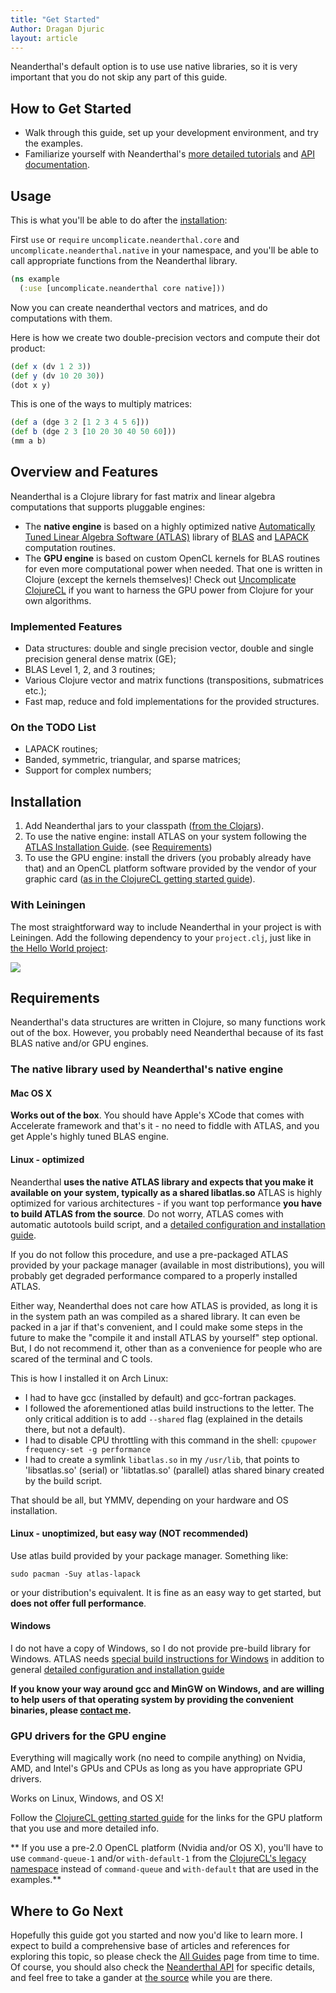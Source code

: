 ```yaml
---
title: "Get Started"
Author: Dragan Djuric
layout: article
---
```


Neanderthal's default option is to use use native libraries, so it is very important that you do not skip any part of this guide.

## How to Get Started

* Walk through this guide, set up your development environment, and try the examples.
* Familiarize yourself with Neanderthal's [more detailed tutorials](/articles/guides.html) and [API documentation](/codox).

## Usage

This is what you'll be able to do after the [installation](#installation):

First `use` or `require` `uncomplicate.neanderthal.core` and `uncomplicate.neanderthal.native` in your namespace, and you'll be able to call appropriate functions from the Neanderthal library.

```clojure
(ns example
  (:use [uncomplicate.neanderthal core native]))
```

Now you can create neanderthal vectors and matrices, and do computations with them.

Here is how we create two double-precision vectors and compute their dot product:

```clojure
(def x (dv 1 2 3))
(def y (dv 10 20 30))
(dot x y)
```

This is one of the ways to multiply matrices:

```clojure
(def a (dge 3 2 [1 2 3 4 5 6]))
(def b (dge 2 3 [10 20 30 40 50 60]))
(mm a b)
```


## Overview and Features

Neanderthal is a Clojure library for fast matrix and linear algebra computations that supports pluggable engines:

* The **native engine** is based on a highly optimized native [Automatically Tuned Linear Algebra Software (ATLAS)](http://math-atlas.sourceforge.net/) library of [BLAS](http://netlib.org/blas/) and [LAPACK](http://www.netlib.org/lapack/) computation routines.
* The **GPU engine** is based on custom OpenCL kernels for BLAS routines for even more computational power when needed. That one is written in Clojure (except the kernels themselves)!
Check out [Uncomplicate ClojureCL](http://clojurecl.uncomplicate.org) if you want to harness the GPU power from Clojure for your own algorithms.

### Implemented Features

* Data structures: double and single precision vector, double and single precision general dense matrix (GE);
* BLAS Level 1, 2, and 3 routines;
* Various Clojure vector and matrix functions (transpositions, submatrices etc.);
* Fast map, reduce and fold implementations for the provided structures.

### On the TODO List

* LAPACK routines;
* Banded, symmetric, triangular, and sparse matrices;
* Support for complex numbers;

## Installation

1. Add Neanderthal jars to your classpath ([from the Clojars](https://clojars.org/uncomplicate/neanderthal)).
2. To use the native engine: install ATLAS on your system following the [ATLAS Installation Guide](http://math-atlas.sourceforge.net/atlas_install/atlas_install.html). (see [Requirements](#requirements))
3. To use the GPU engine: install the drivers (you probably already have that) and an OpenCL platform software provided by the vendor of your graphic card ([as in the ClojureCL getting started guide](http://clojurecl.uncomplicate.org/articles/getting_started.html)).

### With Leiningen

The most straightforward way to include Neanderthal in your project is with Leiningen. Add the following dependency to your `project.clj`, just like in [the Hello World project](https://github.com/uncomplicate/neanderthal/blob/master/examples/hello-world/project.clj):

![](http://clojars.org/uncomplicate/neanderthal/latest-version.svg)

## Requirements

Neanderthal's data structures are written in Clojure, so many functions work out of the box. However, you probably need Neanderthal because of its fast BLAS native and/or GPU engines.

### The native library used by Neanderthal's native engine

#### Mac OS X

**Works out of the box**. You should have Apple's XCode that comes with Accelerate framework and that's it - no need to fiddle with ATLAS, and you get Apple's highly tuned BLAS engine.

#### Linux - optimized

Neanderthal **uses the native ATLAS library and expects that you make it available on your system, typically as a shared libatlas.so** ATLAS is highly optimized for various architectures - if you want top performance **you have to build ATLAS from the source**. Do not worry, ATLAS comes with automatic autotools build script, and a [detailed configuration and installation guide](http://math-atlas.sourceforge.net/atlas_install/atlas_install.html).

If you do not follow this procedure, and use a pre-packaged ATLAS provided by your package manager (available in most distributions), you will probably get degraded performance compared to a properly installed ATLAS.

Either way, Neanderthal does not care how ATLAS is provided, as long it is in the system path an was compiled as a shared library. It can even be packed in a jar if that's convenient, and I could make some steps in the future to make
the "compile it and install ATLAS by yourself" step optional. But, I do not recommend it, other than as a convenience for people who are scared of the terminal and C tools.

This is how I installed it on Arch Linux:

* I had to have gcc (installed by default) and gcc-fortran packages.
* I followed the aforementioned atlas build instructions to the letter. The only critical addition is to add `--shared` flag (explained in the details there, but not a default).
* I had to disable CPU throttling with this command in the shell: `cpupower frequency-set -g performance`
* I had to create a symlink `libatlas.so` in my `/usr/lib`, that points to 'libsatlas.so' (serial)
or 'libtatlas.so' (parallel) atlas shared binary created by the build script.

That should be all, but YMMV, depending on your hardware and OS installation.

#### Linux - unoptimized, but easy way (NOT recommended)

Use atlas build provided by your package manager. Something like:

``` shell
sudo pacman -Suy atlas-lapack
```
or your distribution's equivalent. It is fine as an easy way to get started, but **does not offer full performance**.

#### Windows

I do not have a copy of Windows, so I do not provide pre-build library for Windows. ATLAS needs [special build instructions for Windows](http://math-atlas.sourceforge.net/atlas_install/node50.html) in addition to  general [detailed configuration and installation guide](http://math-atlas.sourceforge.net/atlas_install/atlas_install.html)

**If you know your way around gcc and MinGW on Windows, and are willing to help users of that operating system by providing the convenient binaries, please [contact me](/articles/community.html).**

### GPU drivers for the GPU engine

Everything will magically work (no need to compile anything) on Nvidia, AMD, and Intel's GPUs and CPUs as long as you have appropriate GPU drivers.

Works on Linux, Windows, and OS X!

Follow the [ClojureCL getting started guide](http://clojurecl.uncomplicate.org/articles/getting_started.html) for the links for the GPU platform that you use and more detailed info.

** If you use a pre-2.0 OpenCL platform (Nvidia and/or OS X), you'll have to use `command-queue-1` and/or `with-default-1` from the [ClojureCL's legacy namespace](https://github.com/uncomplicate/clojurecl/blob/master/src/clojure/uncomplicate/clojurecl/legacy.clj) instead of `command-queue` and `with-default` that are used in the examples.**

## Where to Go Next

Hopefully this guide got you started and now you'd like to learn more. I expect to build a comprehensive base of articles and references for exploring this topic, so please check the [All Guides](/articles/guides.html) page from time to time. Of course, you should also check the [Neanderthal API](/codox) for specific details, and feel free to take a gander at [the source](https://github.com/uncomplicate/neanderthal) while you are there.

